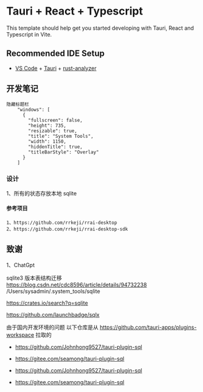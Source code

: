 # Tauri + React + Typescript

This template should help get you started developing with Tauri, React and Typescript in Vite.

## Recommended IDE Setup

- [VS Code](https://code.visualstudio.com/) + [Tauri](https://marketplace.visualstudio.com/items?itemName=tauri-apps.tauri-vscode) + [rust-analyzer](https://marketplace.visualstudio.com/items?itemName=rust-lang.rust-analyzer)

## 开发笔记

```
隐藏标题栏
    "windows": [
      {
        "fullscreen": false,
        "height": 735,
        "resizable": true,
        "title": "System Tools",
        "width": 1150,
        "hiddenTitle": true,
        "titleBarStyle": "Overlay"
      }
    ]
```

### 设计

1、所有的状态存放本地 sqlite

#### 参考项目

```
1、https://github.com/rrkeji/rrai-desktop
2、https://github.com/rrkeji/rrai-desktop-sdk
```

## 致谢

1、ChatGpt

sqlite3 版本表结构迁移
https://blog.csdn.net/cdc8596/article/details/94732238
/Users/sysadmin/.system_tools/sqlite

https://crates.io/search?q=sqlite

https://github.com/launchbadge/sqlx

由于国内开发环境的问题
以下仓库是从 https://github.com/tauri-apps/plugins-workspace 拉取的
- https://github.com/Johnhong9527/tauri-plugin-sql
- https://gitee.com/seamong/tauri-plugin-sql


- https://github.com/Johnhong9527/tauri-plugin-sql
- https://gitee.com/seamong/tauri-plugin-sql